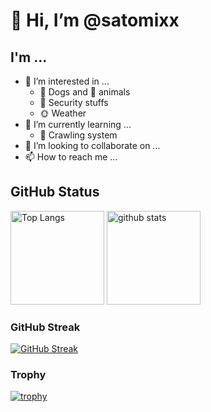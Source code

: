 # 👋 Hi, I’m @satomixx

## I'm ...
- 👀 I’m interested in ...
  - 🐶 Dogs and 🐤 animals
  - 🔑 Security stuffs
  - 🌞 Weather
- 🌱 I’m currently learning ...
  - 📔 Crawling system
- 💞️ I’m looking to collaborate on ...
- 📫 How to reach me ...

## GitHub Status
<p aligh="left">
  <img alt="Top Langs" height="150px" src="https://github-readme-stats.vercel.app/api/top-langs/?username=satomixx&layout=compact&count_private=true&show_icons=true&theme=tokyonight" />
  <img alt="github stats" height="150px" src="https://github-readme-stats.vercel.app/api?username=satomixx&count_private=true&show_icons=true&show_icons=true&theme=tokyonight" />
</p>

### GitHub Streak
[![GitHub Streak](http://github-readme-streak-stats.herokuapp.com?user=satomix&theme=tokyonight&hide_border=true)](https://git.io/streak-stats)


### Trophy
[![trophy](https://github-profile-trophy.vercel.app/?username=satomixx&theme=tokyonight&column=7
)](https://github.com/ryo-ma/github-profile-trophy)



<!---
satomixx/satomixx is a ✨ special ✨ repository because its `README.md` (this file) appears on your GitHub profile.
You can click the Preview link to take a look at your changes.
--->
